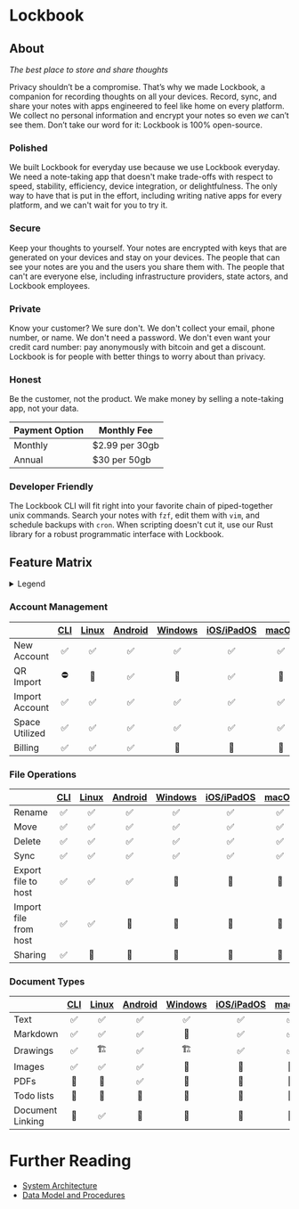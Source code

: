# Lockbook

## About
_The best place to store and share thoughts_

Privacy shouldn’t be a compromise. That’s why we made Lockbook, a companion for recording thoughts on all your devices. Record, sync, and share your notes with apps engineered to feel like home on every platform. We collect no personal information and encrypt your notes so even _we_ can’t see them. Don’t take our word for it: Lockbook is 100% open-source.

### Polished
We built Lockbook for everyday use because we use Lockbook everyday. We need a note-taking app that doesn't make trade-offs with respect to speed, stability, efficiency, device integration, or delightfulness. The only way to have that is put in the effort, including writing native apps for every platform, and we can't wait for you to try it.

### Secure
Keep your thoughts to yourself. Your notes are encrypted with keys that are generated on your devices and stay on your devices. The people that can see your notes are you and the users you share them with. The people that can't are everyone else, including infrastructure providers, state actors, and Lockbook employees.

### Private
Know your customer? We sure don't. We don't collect your email, phone number, or name. We don't need a password. We don't even want your credit card number: pay anonymously with bitcoin and get a discount. Lockbook is for people with better things to worry about than privacy.

### Honest
Be the customer, not the product. We make money by selling a note-taking app, not your data.

| Payment Option | Monthly Fee    |
|----------------|----------------|
| Monthly        | $2.99 per 30gb |
| Annual         | $30 per 50gb   |

### Developer Friendly
The Lockbook CLI will fit right into your favorite chain of piped-together unix commands. Search your notes with `fzf`, edit them with `vim`, and schedule backups with `cron`. When scripting doesn't cut it, use our Rust library for a robust programmatic interface with Lockbook.

## Feature Matrix

<details> 
<summary>Legend</summary>

+ ✅ Done
+ 🏗 In Progress
+ 📆 Planned
+ ⛔️ Not Planned

</details>

### Account Management

|                    |  [CLI]  |  [Linux]  |  [Android]  |  [Windows]  |  [iOS/iPadOS]  |  [macOS]  |
|--------------------|:-------:|:---------:|:-----------:|:-----------:|:--------------:|:---------:|
| New Account        |   ✅     |    ✅     |     ✅      |     ✅       |      ✅        |    ✅     |
| QR Import          |   ⛔️     |    📆     |     ✅      |     📆       |      ✅        |    📆     |
| Import Account     |   ✅     |    ✅     |     ✅      |     ✅       |      ✅        |    ✅     |
| Space Utilized     |   ✅     |    ✅     |     ✅      |     ✅       |      ✅        |    ✅     |
| Billing            |   ✅     |    ✅     |     ✅      |     📆       |      📆        |    📆     |

### File Operations

|                       |  [CLI]  |  [Linux]  |  [Android]  |  [Windows]  |  [iOS/iPadOS]  |  [macOS]  |
|-----------------------|:-------:|:---------:|:-----------:|:-----------:|:--------------:|:---------:|
| Rename                |   ✅     |    ✅     |     ✅      |     ✅       |      ✅        |    ✅     |
| Move                  |   ✅     |    ✅     |     ✅      |     ✅       |      ✅        |    ✅     |
| Delete                |   ✅     |    ✅     |     ✅      |     ✅       |      ✅        |    ✅     |
| Sync                  |   ✅     |    ✅     |     ✅      |     ✅       |      ✅        |    ✅     |
| Export file to host   |   ✅     |    ✅     |     ✅      |     📆       |      📆        |    📆     |
| Import file from host |   ✅     |    ✅     |     📆      |     📆       |      📆        |    📆     |
| Sharing               |   ✅     |    📆     |     📆      |     📆       |      📆        |    📆     |

### Document Types

|                       |  [CLI]  |  [Linux]  |  [Android]  |  [Windows]  |  [iOS/iPadOS]  |  [macOS]  |
|-----------------------|:-------:|:---------:|:-----------:|:-----------:|:--------------:|:---------:|
| Text                  |   ✅     |    ✅     |     ✅      |     ✅       |      ✅        |    ✅     |
| Markdown              |   ✅     |    ✅     |     ✅      |     📆       |      ✅        |    ✅     |
| Drawings              |   ✅     |    🏗     |     ✅      |     🏗       |      ✅        |    ✅     |
| Images                |   ✅     |    ✅     |     ✅      |     📆       |      📆        |    📆     |
| PDFs                  |   📆     |    📆     |     ✅      |     📆       |      📆        |    📆     |
| Todo lists            |   📆     |    📆     |     📆      |     📆       |      📆        |    📆     |
| Document Linking      |   📆     |    ✅     |     📆      |     📆       |      📆        |    📆     |

# Further Reading

+ [System Architecture](design-tech/system-architecture.md)
+ [Data Model and Procedures](design-tech/data_model.md)

[Cli]: guides/install/cli.md
[Linux]: guides/install/linux.md
[Android]: guides/install/android.md
[Windows]: guides/install/windows.md
[macOS]: guides/install/macos.md
[iOS/iPadOS]: guides/install/iOS-iPadOS.md

